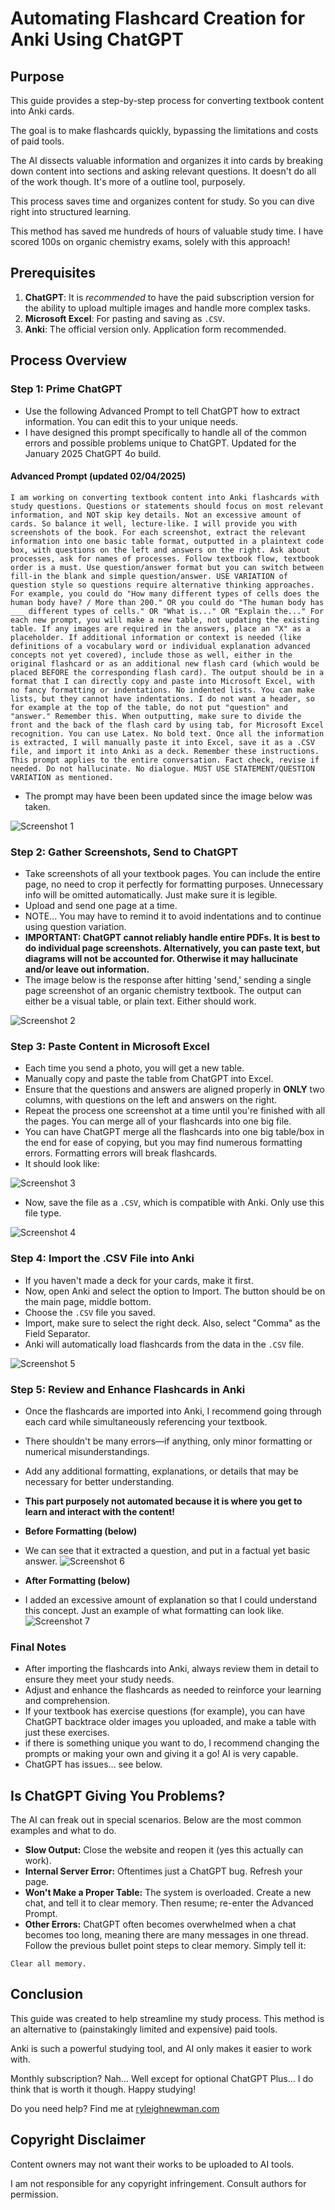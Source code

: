 
# Automating Flashcard Creation for Anki Using ChatGPT

## Purpose

This guide provides a step-by-step process for converting textbook content into Anki cards.

The goal is to make flashcards quickly, bypassing the limitations and costs of paid tools.

The AI dissects valuable information and organizes it into cards by breaking down content into sections and asking relevant questions. It doesn't do all of the work though. It's more of a outline tool, purposely.

This process saves time and organizes content for study. So you can dive right into structured learning.

This method has saved me hundreds of hours of valuable study time. I have scored 100s on organic chemistry exams, solely with this approach!

## Prerequisites

1. **ChatGPT**: It is *recommended* to have the paid subscription version for the ability to upload multiple images and handle more complex tasks.
2. **Microsoft Excel**: For pasting and saving as `.CSV`.
3. **Anki**: The official version only. Application form recommended.

## Process Overview

### Step 1: Prime ChatGPT
- Use the following Advanced Prompt to tell ChatGPT how to extract information. You can edit this to your unique needs. 
- I have designed this prompt specifically to handle all of the common errors and possible problems unique to ChatGPT. Updated for the January 2025 ChatGPT 4o build.

#### Advanced Prompt (updated 02/04/2025)
```
I am working on converting textbook content into Anki flashcards with study questions. Questions or statements should focus on most relevant information, and NOT skip key details. Not an excessive amount of cards. So balance it well, lecture-like. I will provide you with screenshots of the book. For each screenshot, extract the relevant information into one basic table format, outputted in a plaintext code box, with questions on the left and answers on the right. Ask about processes, ask for names of processes. Follow textbook flow, textbook order is a must. Use question/answer format but you can switch between fill-in the blank and simple question/answer. USE VARIATION of question style so questions require alternative thinking approaches. For example, you could do "How many different types of cells does the human body have? / More than 200." OR you could do "The human body has ___ different types of cells." OR "What is..." OR "Explain the..." For each new prompt, you will make a new table, not updating the existing table. If any images are required in the answers, place an "X" as a placeholder. If additional information or context is needed (like definitions of a vocabulary word or individual explanation advanced concepts not yet covered), include those as well, either in the original flashcard or as an additional new flash card (which would be placed BEFORE the corresponding flash card). The output should be in a format that I can directly copy and paste into Microsoft Excel, with no fancy formatting or indentations. No indented lists. You can make lists, but they cannot have indentations. I do not want a header, so for example at the top of the table, do not put "question" and "answer." Remember this. When outputting, make sure to divide the front and the back of the flash card by using tab, for Microsoft Excel recognition. You can use Latex. No bold text. Once all the information is extracted, I will manually paste it into Excel, save it as a .CSV file, and import it into Anki as a deck. Remember these instructions. This prompt applies to the entire conversation. Fact check, revise if needed. Do not hallucinate. No dialogue. MUST USE STATEMENT/QUESTION VARIATION as mentioned.
```

- The prompt may have been been updated since the image below was taken.

![Screenshot 1](images/1.png)

### Step 2: Gather Screenshots, Send to ChatGPT
- Take screenshots of all your textbook pages. You can include the entire page, no need to crop it perfectly for formatting purposes. Unnecessary info will be omitted automatically. Just make sure it is legible.
- Upload and send one page at a time.
- NOTE... You may have to remind it to avoid indentations and to continue using question variation.
- **IMPORTANT: ChatGPT cannot reliably handle entire PDFs. It is best to do individual page screenshots. Alternatively, you can paste text, but diagrams will not be accounted for. Otherwise it may hallucinate and/or leave out information.**
- The image below is the response after hitting 'send,' sending a single page screenshot of an organic chemistry textbook. The output can either be a visual table, or plain text. Either should work.
  
![Screenshot 2](images/2.png)

### Step 3: Paste Content in Microsoft Excel

- Each time you send a photo, you will get a new table.
- Manually copy and paste the table from ChatGPT into Excel. 
- Ensure that the questions and answers are aligned properly in **ONLY** two columns, with questions on the left and answers on the right.
- Repeat the process one screenshot at a time until you're finished with all the pages. You can merge all of your flashcards into one big file.
- You can have ChatGPT merge all the flashcards into one big table/box in the end for ease of copying, but you may find numerous formatting errors. Formatting errors will break flashcards.
- It should look like:

![Screenshot 3](images/3.png)

- Now, save the file as a `.CSV`, which is compatible with Anki. Only use this file type.

![Screenshot 4](images/4.png)

### Step 4: Import the .CSV File into Anki
- If you haven't made a deck for your cards, make it first.
- Now, open Anki and select the option to Import. The button should be on the main page, middle bottom.
- Choose the `.CSV` file you saved.
- Import, make sure to select the right deck. Also, select "Comma" as the Field Separator.
- Anki will automatically load flashcards from the data in the `.CSV` file.

![Screenshot 5](images/5.png)

### Step 5: Review and Enhance Flashcards in Anki
- Once the flashcards are imported into Anki, I recommend going through each card while simultaneously referencing your textbook.
- There shouldn't be many errors—if anything, only minor formatting or numerical misunderstandings.
- Add any additional formatting, explanations, or details that may be necessary for better understanding.
- **This part purposely not automated because it is where you get to learn and interact with the content!**

- **Before Formatting (below)**
- We can see that it extracted a question, and put in a factual yet basic answer.
![Screenshot 6](images/6.png)

- **After Formatting (below)**
- I added an excessive amount of explanation so that I could understand this concept. Just an example of what formatting can look like.
![Screenshot 7](images/7.png)

### Final Notes
- After importing the flashcards into Anki, always review them in detail to ensure they meet your study needs. 
- Adjust and enhance the flashcards as needed to reinforce your learning and comprehension.
- If your textbook has exercise questions (for example), you can have ChatGPT backtrace older images you uploaded, and make a table with just these exercises.
- if there is something unique you want to do, I recommend changing the prompts or making your own and giving it a go! AI is very capable.
- ChatGPT has issues... see below.

## Is ChatGPT Giving You Problems?
The AI can freak out in special scenarios. Below are the most common examples and what to do.
- **Slow Output:** Close the website and reopen it (yes this actually can work).
- **Internal Server Error:** Oftentimes just a ChatGPT bug. Refresh your page.
- **Won't Make a Proper Table:** The system is overloaded. Create a new chat, and tell it to clear memory. Then resume; re-enter the Advanced Prompt.
- **Other Errors:** ChatGPT often becomes overwhelmed when a chat becomes too long, meaning there are many messages in one thread. Follow the previous bullet point steps to clear memory. Simply tell it:
```
Clear all memory.
```

## Conclusion

This guide was created to help streamline my study process. This method is an alternative to (painstakingly limited and expensive) paid tools. 

Anki is such a powerful studying tool, and AI only makes it easier to work with.

Monthly subscription? Nah... Well except for optional ChatGPT Plus... I do think that is worth it though. Happy studying!

Do you need help? Find me at [ryleighnewman.com](https://ryleighnewman.com)

## Copyright Disclaimer

Content owners may not want their works to be uploaded to AI tools. 

I am not responsible for any copyright infringement. Consult authors for permission.
